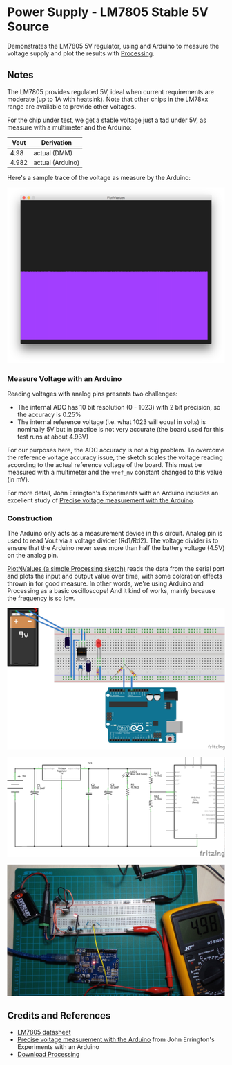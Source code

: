 # Power Supply - LM7805 Stable 5V Source

Demonstrates the LM7805 5V regulator, using and Arduino to measure the voltage supply and plot the results with [Processing](https://www.processing.org).

## Notes

The LM7805 provides regulated 5V, ideal when current requirements are moderate (up to 1A with heatsink).
Note that other chips in the LM78xx range are available to provide other voltages.

For the chip under test, we get a stable voltage just a tad under 5V, as measure with a multimeter and the Arduino:

| Vout  | Derivation
|-------|---------------
| 4.98  | actual (DMM)
| 4.982 | actual (Arduino)

Here's a sample trace of the voltage as measure by the Arduino:

![processing trace](./assets/processing_trace.png?raw=true)

### Measure Voltage with an Arduino

Reading voltages with analog pins presents two challenges:

* The internal ADC has 10 bit resolution (0 - 1023) with 2 bit precision, so the accuracy is 0.25%
* The internal reference voltage (i.e. what 1023 will equal in volts) is nominally 5V but in practice is not very accurate (the board used for this test runs at about 4.93V)

For our purposes here, the ADC accuracy is not a big problem.
To overcome the reference voltage accuracy issue, the sketch scales the voltage reading according to the actual reference voltage of the board.
This must be measured with a multimeter and the `vref_mv` constant changed to this value (in mV).

For more detail, John Errington's Experiments with an Arduino includes an excellent study of [Precise voltage measurement with the Arduino](http://www.skillbank.co.uk/arduino/measure.htm).


### Construction

The Arduino only acts as a measurement device in this circuit.
Analog pin is used to read Vout via a voltage divider (Rd1/Rd2). The voltage divider is to ensure that the Arduino never sees more than half the battery voltage (4.5V) on the analog pin.

[PlotNValues (a simple Processing sketch)](../../processing/PlotNValues) reads the data from the serial port and plots the input and output value over time, with some coloration effects thrown in for good measure. In other words, we're using Arduino and Processing as a basic oscilloscope! And it kind of works, mainly because the frequency is so low.

![The Breadboard](./assets/Power7805_bb.jpg?raw=true)

![The Schematic](./assets/Power7805_schematic.jpg?raw=true)

![The Build](./assets/Power7805_build.jpg?raw=true)

## Credits and References
* [LM7805 datasheet](http://www.futurlec.com/Linear/7805T.shtml)
* [Precise voltage measurement with the Arduino](http://www.skillbank.co.uk/arduino/measure.htm) from John Errington's Experiments with an Arduino
* [Download Processing](https://www.processing.org/download/)
